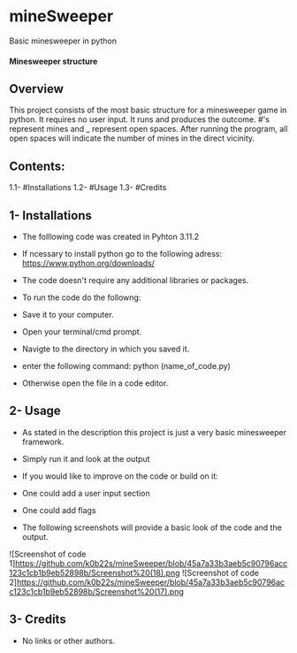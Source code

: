 # mineSweeper
Basic minesweeper in python

#### Minesweeper structure

## Overview

This project consists of the most basic structure for a minesweeper game in python. It requires no user input. 
It runs and produces the outcome. #'s represent mines and _ represent open spaces. After running the program,
all open spaces will indicate the number of mines in the direct vicinity.

## Contents:

1.1- #Installations
1.2- #Usage
1.3- #Credits


## 1- Installations

* The folllowing code was created in Pyhton 3.11.2

* If ncessary to install python go to the following adress: https://www.python.org/downloads/

* The code doesn't require any additional libraries or packages.

* To run the code do the followng:
 * Save it to your computer.
 * Open your terminal/cmd prompt. 
 * Navigte to the directory in which you saved it.
 * enter the following command: python (name_of_code.py)

* Otherwise open the file in a code editor.


## 2- Usage

* As stated in the description this project is just a very basic minesweeper framework.

* Simply run it and look at the output

* If you would like to improve on the code or build on it:
 * One could add a user input section
 * One could add flags
 
* The following screenshots will provide a basic look of the code and the output.

 ![Screenshot of code 1]https://github.com/k0b22s/mineSweeper/blob/45a7a33b3aeb5c90796acc123c1cb1b9eb52898b/Screenshot%20(18).png
 ![Screenshot of code 2]https://github.com/k0b22s/mineSweeper/blob/45a7a33b3aeb5c90796acc123c1cb1b9eb52898b/Screenshot%20(17).png
 
## 3- Credits

* No links or other authors.

